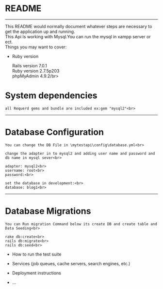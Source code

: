 # README
-------------------------------------------------------------------------------------------
This README would normally document whatever steps are necessary to get the
application up and running.<br>
This Api Is working with Mysql.You can run the mysql in xampp server or ect.</br>
Things you may want to cover:</br>
* Ruby version</br>

    Rails version             7.0.1</br>
    Ruby version              2.7.5p203</br>
    phpMyAdmin                4.9.2/br>


# System dependencies<br>
    all Requerd gems and bundle are included ex:gem "mysql2"<br>
--------------------------------------------------------------------------------------------
# Database Configuration<br>
    You can change the DB File in \mytestapi\config\database.yml<br>

    change the adapter in to mysql2 and adding user name and password and db name in mysql sever<br>

    adapter: mysql2<br>
    username: root<br>
    password:<br>

    set the database in development:<br>
    database: blog1<br>


----------------------------------------------------------------------------------------------

# Database Migrations<br>
    You can Run migration Command below its create DB and create table and Data Seeding<br>

    rake db:create<br>
    rails db:migrate<br>
    rails db:seed<br>



* How to run the test suite

* Services (job queues, cache servers, search engines, etc.)

* Deployment instructions

* ...
